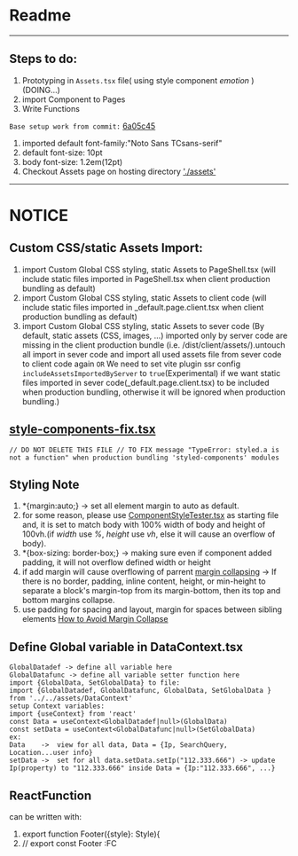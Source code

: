 # Readme
---

## Steps to do:
1. Prototyping in `Assets.tsx` file( using style component *emotion* ) (DOING...)
2. import Component to Pages
3. Write Functions


`Base setup work from commit:` [6a05c45](https://github.com/ChickenLamb/FooberSearchV1/tree/6a05c45f8c2152368fdf5b142f40e3c668fb1c15)
1. imported default font-family:"Noto Sans TCsans-serif"
2. default font-size: 10pt
3. body font-size: 1.2em(12pt)
4. Checkout Assets page on hosting directory ['./assets'](https://foober-search-v1.vercel.app/assets)
---
# NOTICE
## Custom CSS/static Assets Import:
1. import Custom Global CSS styling, static Assets to PageShell.tsx (will include static files imported in PageShell.tsx when client production bundling as default)
2. import Custom Global CSS styling, static Assets to client code (will include static files imported in _default.page.client.tsx when client production bundling as default)
3. import Custom Global CSS styling, static Assets to sever code (By default, static assets (CSS, images, ...) imported only by server code are missing in the client production bundle (i.e. /dist/client/assets/).untouch all import in sever code and import all used assets file from sever code to client code again  `OR` We need to set vite plugin ssr config  `includeAssetsImportedByServer` to `true`(Experimental) if we want static files imported in sever code(_default.page.client.tsx) to be included when production bundling, otherwise it will be ignored when production bundling.)

## [style-components-fix.tsx](https://github.com/ChickenLamb/FooberSearchV1/tree/main/assets/style-components-fix.tsx)
`// DO NOT DELETE THIS FILE
// TO FIX message "TypeError: styled.a is not a function" when production bundling 'styled-components' modules`

## Styling Note
1. *{margin:auto;}   ->  set all element margin to auto as default.
2. for some reason, please use [ComponentStyleTester.tsx](https://github.com/ChickenLamb/FooberSearchV1/tree/main/assets/ComponentStyleTester.tsx) as starting file and, it is set to match body with 100% width of body and height of 100vh.(if *width* use *%*, *height* use  *vh*, else it will cause an overflow of body).
3. *{box-sizing: border-box;}  ->  making sure even if component added padding, it will not overflow defined width or height
4. if add margin will cause overflowing of parrent [margin collapsing](https://developer.mozilla.org/en-US/docs/Web/CSS/CSS_Box_Model/Mastering_margin_collapsing)    ->  If there is no border, padding, inline content, height, or min-height to separate a block's margin-top from its margin-bottom, then its top and bottom margins collapse.
5. use padding for spacing and layout, margin for spaces between sibling elements [How to Avoid Margin Collapse](https://www.freecodecamp.org/news/what-is-margin-collapse-and-how-to-avoid-it/#:~:text=How%20to%20Avoid%20Margin%20Collapse,first%20for%20padding%20if%20possible.)


## Define Global variable in DataContext.tsx
    GlobalDatadef -> define all variable here
    GlobalDatafunc -> define all variable setter function here
    import {GlobalData, SetGlobalData} to file:
    import {GlobalDatadef, GlobalDatafunc, GlobalData, SetGlobalData } from '../../assets/DataContext'
    setup Context variables:
    import {useContext} from 'react'
    const Data = useContext<GlobalDatadef|null>(GlobalData)
    const setData = useContext<GlobalDatafunc|null>(SetGlobalData)
    ex:
    Data    ->  view for all data, Data = {Ip, SearchQuery, Location...user info}
    setData ->  set for all data.setData.setIp("112.333.666") -> update Ip(property) to "112.333.666" inside Data = {Ip:"112.333.666", ...}

## ReactFunction
can be written with:
1. export function Footer({style}: Style){
2. // export const Footer :FC<Style> =({style:style}): ReactElement =>{

Basically the same but, I do not have good reason to choose 2 over 1. 1 just make life easier, less prone to typos, easy to read and less confuse.
---
## Tweaking to do:
1. subsetting fonts to improve load time using Glyphhanger?
2. rework on per component RWD design later on after finished implemented basic functionalities
3. Should i use geo or IP as user's location?IP seems okay for seamless experience(no pop up window showed asking user's location access right )
4. Export all type to module for future better code maintenance, stability

## Tweaking Made:
1. enable only woff2, but it's usage is only [96%](https://caniuse.com/woff2)
2. add in geo location support for more precise result search.

## Vercel
! Hosting override output directory to `'dist/client/'`

Website Showcase on vercel hosting: [Go to Webpage](https://foober-search-v1.vercel.app/)
---
